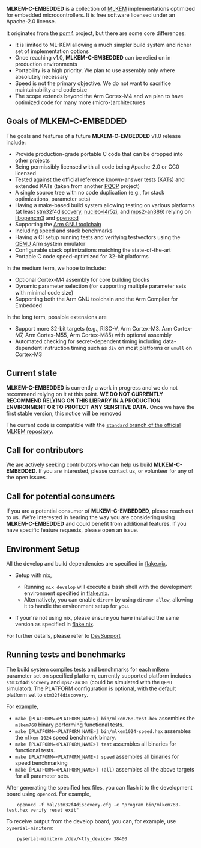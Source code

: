 [//]: # (SPDX-License-Identifier: CC-BY-4.0)

**MLKEM-C-EMBEDDED** is a collection of [MLKEM](https://doi.org/10.6028/NIST.FIPS.203.ipd) implementations optimized for embedded microcontrollers.
It is free software licensed under an Apache-2.0 license.

It originates from the [pqm4](https://github.com/mupq/pqm4) project, but there are some core differences:
- It is limited to ML-KEM allowing a much simpler build system and richer set of implementation options
- Once reaching v1.0, **MLKEM-C-EMBEDDED** can be relied on in production environments
- Portability is a high priority. We plan to use assembly only where absolutely necessary
- Speed is not the primary objective. We do not want to sacrifice maintainability and code size
- The scope extends beyond the Arm Cortex-M4 and we plan to have optimized code for many more (micro-)architectures

## Goals of MLKEM-C-EMBEDDED

The goals and features of a future **MLKEM-C-EMBEDDED** v1.0 release include:

- Provide production-grade portable C code that can be dropped into other projects
- Being permissibly licensed with all code being Apache-2.0 or CC0 licensed
- Tested against the official reference known-answer tests (KATs) and extended KATs (taken from another [PQCP](https://github.com/pq-code-package) project)
- A single source tree with no code duplication (e.g., for stack optimizations, parameter sets)
- Having a make-based build system allowing testing on various platforms (at least [stm32f4discovery](https://www.st.com/en/evaluation-tools/stm32f4discovery.html), [nucleo-l4r5zi](https://www.st.com/en/evaluation-tools/nucleo-l4r5zi.html), and [mps2-an386](https://developer.arm.com/documentation/dai0386/c)) relying on [libopencm3](https://github.com/libopencm3/libopencm3) and [openocd](https://openocd.org/)
- Supporting the [Arm GNU toolchain](https://developer.arm.com/downloads/-/arm-gnu-toolchain-downloads)
- Including speed and stack benchmarks
- Having a CI setup running tests and verifying testvectors using the [QEMU](https://www.qemu.org/) Arm system emulator
- Configurable stack optimizations matching the state-of-the-art
- Portable C code speed-optimized for 32-bit platforms

In the medium term, we hope to include:
 - Optional Cortex-M4 assembly for core building blocks
 - Dynamic parameter selection (for supporting multiple parameter sets with minimal code size)
 - Supporting both the Arm GNU toolchain and the Arm Compiler for Embedded

In the long term, possible extensions are
 - Support more 32-bit targets (e.g., RISC-V, Arm Cortex-M3. Arm Cortex-M7, Arm Cortex-M55, Arm Cortex-M85) with optional assembly
 - Automated checking for secret-dependent timing including data-dependent instruction timing such as `div` on most platforms or `umull` on Cortex-M3

## Current state

**MLKEM-C-EMBEDDED** is currently a work in progress and we do not recommend relying on it at this point.
**WE DO NOT CURRENTLY RECOMMEND RELYING ON THIS LIBRARY IN A PRODUCTION ENVIRONMENT OR TO PROTECT ANY SENSITIVE DATA.**
Once we have the first stable version, this notice will be removed

The current code is compatible with the [`standard` branch of the official MLKEM repository](https://github.com/pq-crystals/kyber/tree/standard).

## Call for contributors

We are actively seeking contributors who can help us build **MLKEM-C-EMBEDDED**.
If you are interested, please contact us, or volunteer for any of the open issues.

## Call for potential consumers

If you are a potential consumer of **MLKEM-C-EMBEDDED**, please reach out to us.
We're interested in hearing the way you are considering using **MLKEM-C-EMBEDDED** and could benefit from additional features.
If you have specific feature requests, please open an issue.

## Environment Setup

All the develop and build dependencies are specified in [flake.nix](flake.nix). 

- Setup with nix,
    - Running `nix develop` will execute a bash shell with the development environment specified in [flake.nix](flake.nix).
    - Alternatively, you can enable `direnv` by using `direnv allow`, allowing it to handle the environment setup for you.

- If your're not using nix, please ensure you have installed the same version as specified in [flake.nix](flake.nix).

For further details, please refer to [DevSupport](dev-support/)

## Running tests and benchmarks

The build system compiles tests and benchmarks for each mlkem parameter set on specified platform, currently supported platform includes `stm32f4discovery` and `mps2-an386` (could be simulated with the `QEMU` simulator).
The PLATFORM configuration is optional, with the default platform set to `stm32f4discovery`.

For example,
- `make [PLATFORM=<PLATFORM_NAME>] bin/mlkem768-test.hex` assembles the `mlkem768` binary performing functional tests.
- `make [PLATFORM=<PLATFORM_NAME>] bin/mlkem1024-speed.hex` assembles the `mlkem-1024` speed benchmark binary.
- `make [PLATFORM=<PLATFORM_NAME>] test` assembles all binaries for functional tests.
- `make [PLATFORM=<PLATFORM_NAME>] speed` assembles all binaries for speed benchmarking
- `make [PLATFORM=<PLATFORM_NAME>] (all)` assembles all the above targets for all parameter sets.

After generating the specified hex files, you can flash it to the development board using `openocd`. 
For example,
```
    openocd -f hal/stm32f4discovery.cfg -c "program bin/mlkem768-test.hex verify reset exit"
```

To receive output from the develop board, you can, for example, use `pyserial-miniterm`: 
```
    pyserial-miniterm /dev/<tty_device> 38400
```
